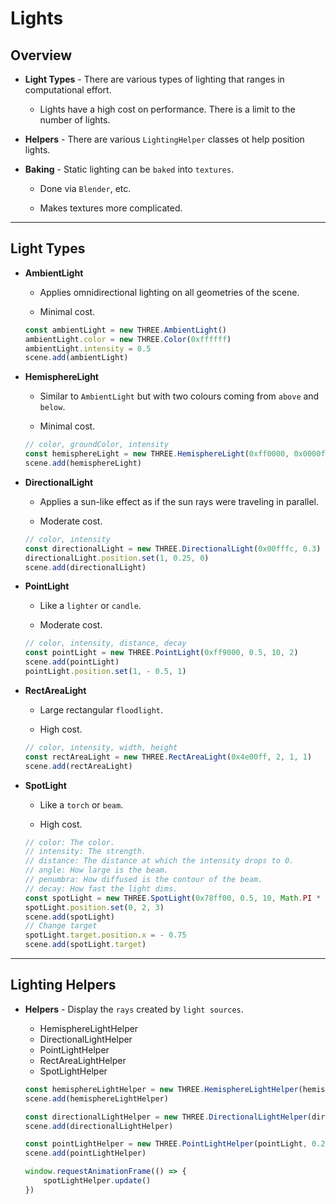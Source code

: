 # Lights

## Overview

* __Light Types__ - There are various types of lighting that ranges in computational effort.

    * Lights have a high cost on performance. There is a limit to the number of lights.

* __Helpers__ - There are various `LightingHelper` classes ot help position lights.

* __Baking__ - Static lighting can be `baked` into `textures`. 

    * Done via `Blender`, etc.

    * Makes textures more complicated.

---

## Light Types

* __AmbientLight__

    * Applies omnidirectional lighting on all geometries of the scene.

    * Minimal cost.

    ```js
    const ambientLight = new THREE.AmbientLight()
    ambientLight.color = new THREE.Color(0xffffff)
    ambientLight.intensity = 0.5
    scene.add(ambientLight)
    ```

* __HemisphereLight__

    * Similar to `AmbientLight` but with two colours coming from `above` and `below`.
    
    * Minimal cost.

    ```js
    // color, groundColor, intensity
    const hemisphereLight = new THREE.HemisphereLight(0xff0000, 0x0000ff, 0.3)
    scene.add(hemisphereLight)
    ```

* __DirectionalLight__

    * Applies a sun-like effect as if the sun rays were traveling in parallel.

    * Moderate cost.

    ```js
    // color, intensity
    const directionalLight = new THREE.DirectionalLight(0x00fffc, 0.3)
    directionalLight.position.set(1, 0.25, 0)
    scene.add(directionalLight)
    ```

* __PointLight__

    * Like a `lighter` or `candle`.

    * Moderate cost.

    ```js
    // color, intensity, distance, decay 
    const pointLight = new THREE.PointLight(0xff9000, 0.5, 10, 2)
    scene.add(pointLight)
    pointLight.position.set(1, - 0.5, 1)
    ```

* __RectAreaLight__

    * Large rectangular `floodlight`.

    * High cost.
    
    ```js
    // color, intensity, width, height
    const rectAreaLight = new THREE.RectAreaLight(0x4e00ff, 2, 1, 1)
    scene.add(rectAreaLight)
    ```

* __SpotLight__

    * Like a `torch` or `beam`.

    * High cost.

    ```js
    // color: The color.
    // intensity: The strength.
    // distance: The distance at which the intensity drops to 0.
    // angle: How large is the beam.
    // penumbra: How diffused is the contour of the beam.
    // decay: How fast the light dims.
    const spotLight = new THREE.SpotLight(0x78ff00, 0.5, 10, Math.PI * 0.1, 0.25, 1)
    spotLight.position.set(0, 2, 3)
    scene.add(spotLight)
    // Change target
    spotLight.target.position.x = - 0.75
    scene.add(spotLight.target)
    ```

---

## Lighting Helpers

* __Helpers__ - Display the `rays` created by `light sources`.

    * HemisphereLightHelper
    * DirectionalLightHelper
    * PointLightHelper
    * RectAreaLightHelper
    * SpotLightHelper

    ```js
    const hemisphereLightHelper = new THREE.HemisphereLightHelper(hemisphereLight, 0.2)
    scene.add(hemisphereLightHelper)

    const directionalLightHelper = new THREE.DirectionalLightHelper(directionalLight, 0.2)
    scene.add(directionalLightHelper)

    const pointLightHelper = new THREE.PointLightHelper(pointLight, 0.2)
    scene.add(pointLightHelper)

    window.requestAnimationFrame(() => {
        spotLightHelper.update()
    })
    ```

